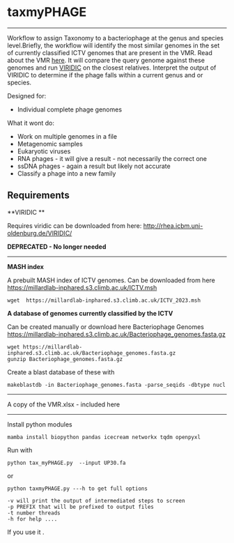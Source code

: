 # taxmyPHAGE

----------

Workflow to assign Taxonomy to a bacteriophage at the genus and species level.Briefly, the workflow will identify the most similar genomes in the set of currently classified ICTV genomes that are present in the VMR. 
Read about the VMR [here](https://ictv.global/vmr). It will compare the query genome against these genomes and run [VIRIDIC](https://doi.org/10.3390/v12111268) on the closest relatives. Interpret the output of VIRIDIC to determine if the phage falls within a current genus and or species. 



Designed for:

- Individual complete phage genomes 


What it wont do:
 
- Work on multiple  genomes in a file 
- Metagenomic samples 
- Eukaryotic viruses
- RNA phages - it will give a result - not necessarily the correct one 
- ssDNA phages - again a result but likely not accurate 
- Classify a phage into a new family 




## Requirements 


**VIRIDIC **

Requires viridic can be downloaded from here: http://rhea.icbm.uni-oldenburg.de/VIRIDIC/
  

**DEPRECATED - No longer needed**

----------

**MASH index**

A prebuilt MASH index of ICTV genomes. Can be downloaded from here https://millardlab-inphared.s3.climb.ac.uk/ICTV.msh

	wget  https://millardlab-inphared.s3.climb.ac.uk/ICTV_2023.msh

**A database of genomes currently classified by the ICTV**

Can be created manually or download here  Bacteriophage Genomes https://millardlab-inphared.s3.climb.ac.uk/Bacteriophage_genomes.fasta.gz

	wget https://millardlab-inphared.s3.climb.ac.uk/Bacteriophage_genomes.fasta.gz
	gunzip Bacteriophage_genomes.fasta.gz

Create a blast database of these with 

	makeblastdb -in Bacteriophage_genomes.fasta -parse_seqids -dbtype nucl 

----------


A copy of the VMR.xlsx - included here 


------

Install python modules 


	mamba install biopython pandas icecream networkx tqdm openpyxl



Run with 

	python tax_myPHAGE.py  --input UP30.fa 

or 

	python taxmyPHAGE.py ---h to get full options 

	-v will print the output of intermediated steps to screen 
	-p PREFIX that will be prefixed to output files
	-t number threads 
	-h for help ....


If you use it .
